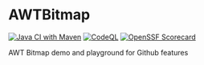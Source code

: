 # AWTBitmap

[![Java CI with Maven](https://github.com/mayerrobert/awtbitmap/actions/workflows/maven.yml/badge.svg)](https://github.com/mayerrobert/awtbitmap/actions/workflows/maven.yml)
[![CodeQL](https://github.com/mayerrobert/awtbitmap/actions/workflows/codeql-analysis.yml/badge.svg)](https://github.com/mayerrobert/awtbitmap/actions/workflows/codeql-analysis.yml)
[![OpenSSF Scorecard](https://api.securityscorecards.dev/projects/github.com/mayerrobert/awtbitmap/badge)](https://securityscorecards.dev/viewer/?uri=github.com/mayerrobert/awtbitmap)

AWT Bitmap demo and playground for Github features